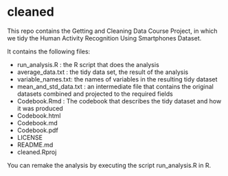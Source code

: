 # cleaned

This repo contains the Getting and Cleaning Data Course Project, in which we tidy the Human Activity Recognition Using
Smartphones Dataset.

It contains the following files:

* run_analysis.R : the R script that does the analysis
* average_data.txt : the tidy data set, the result of the analysis
* variable_names.txt: the names of variables in the resulting tidy dataset
* mean_and_std_data.txt : an intermediate file that contains the original datasets combined and projected to the
  required fields
* Codebook.Rmd : The codebook that describes the tidy dataset and how it was produced
* Codebook.html
* Codebook.md 
* Codebook.pdf
* LICENSE
* README.md
* cleaned.Rproj

You can remake the analysis by executing the script run_analysis.R in R.

